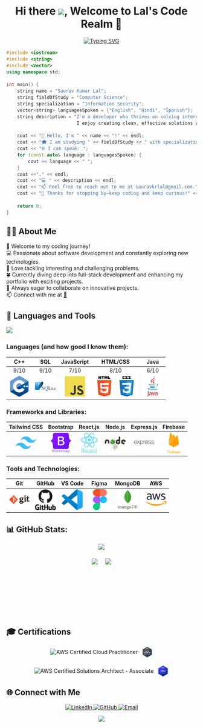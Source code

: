 <h1 align="center"> Hi there <img src="https://raw.githubusercontent.com/MartinHeinz/MartinHeinz/master/wave.gif" width="25px">, Welcome to Lal's Code Realm 💙 </h1>

<div align="center">

[![Typing SVG](https://readme-typing-svg.herokuapp.com?&color=2484FF&size=32&lines=Passionate+Developer💙;Innovative+Thinker⭐;Lover+Of+Coding+Problems🎯;Constantly+Learning⚡&font=Pacifico&center=true&height=50&width=600&vCenter=true)](https://github.com/SauravKumarLal)

</div>

```cpp
#include <iostream>
#include <string>
#include <vector>
using namespace std;

int main() {
    string name = "Saurav Kumar Lal";
    string fieldOfStudy = "Computer Science";
    string specialization = "Information Security";
    vector<string> languagesSpoken = {"English", "Hindi", "Spanish"};
    string description = "I'm a developer who thrives on solving interesting problems and exploring data structures.
                          I enjoy creating clean, effective solutions and staying curious about new technologies.";

    cout << "👋 Hello, I'm " << name << "!" << endl;
    cout << "🎓 I am studying " << fieldOfStudy << " with specialization in " << specialization <<"." << endl;
    cout << "🌐 I can speak: ";
    for (const auto& language : languagesSpoken) {
        cout << language << " ";
    }
    cout <<"." << endl;
    cout << "💻 " << description << endl;
    cout << "📫 Feel free to reach out to me at sauravkrlal@gmail.com." << endl;
    cout << "🚀 Thanks for stopping by—keep coding and keep curious!" << endl;

    return 0;
}

```

## 🙋‍♂️ About Me
🌟 Welcome to my coding journey!  
💻 Passionate about software development and constantly exploring new technologies.  
🎯 Love tackling interesting and challenging problems.  
🍀 Currently diving deep into full-stack development and enhancing my portfolio with exciting projects.  
💞️ Always eager to collaborate on innovative projects.  
📫 Connect with me at **[📧](mailto:sauravkrlal@gmail.com)**


## 🚀 Languages and Tools
<img src="https://media2.giphy.com/media/QssGEmpkyEOhBCb7e1/giphy.gif?cid=ecf05e47a0n3gi1bfqntqmob8g9aid1oyj2wr3ds3mg700bl&rid=giphy.gif" width=20>

### Languages (and how good I know them):
| C++ | SQL | JavaScript | HTML/CSS | Java |
|:-:|:-:|:-:|:-:|:-:|
| 9/10 | 9/10 | 7/10 | 8/10 | 6/10 |
| <img src="https://github.com/devicons/devicon/blob/master/icons/cplusplus/cplusplus-original.svg" title="C"  alt="C" width="55" height="55"/> | <img src="https://github.com/devicons/devicon/blob/master/icons/sqlite/sqlite-original-wordmark.svg" title="SQL"  alt="SQL" width="55" height="55"/> | <img src="https://github.com/devicons/devicon/blob/master/icons/javascript/javascript-original.svg" title="JavaScript" alt="JavaScript" width="55" height="55"/> | <img src="https://github.com/devicons/devicon/blob/master/icons/html5/html5-original-wordmark.svg" title="HTML" alt="HTML" width="55" height="55"/> <img src="https://github.com/devicons/devicon/blob/master/icons/css3/css3-original-wordmark.svg" title="CSS" alt="CSS" width="55" height="55"/> | <img src="https://github.com/devicons/devicon/blob/master/icons/java/java-original-wordmark.svg" title="Java" alt="Java" width="55" height="55"/> |


### Frameworks and Libraries:
| Tailwind CSS | Bootstrap | React.js | Node.js | Express.js | Firebase |
|:-:|:-:|:-:|:-:|:-:|:-:|
| <img src="https://github.com/devicons/devicon/blob/master/icons/tailwindcss/tailwindcss-original.svg" title="Tailwind CSS" alt="Tailwind CSS" width="55" height="55"/> | <img src="https://github.com/devicons/devicon/blob/master/icons/bootstrap/bootstrap-original-wordmark.svg" title="Bootstrap" alt="Bootstrap" width="55" height="55"/> | <img src="https://github.com/devicons/devicon/blob/master/icons/react/react-original-wordmark.svg" title="React.js" alt="React.js" width="55" height="55"/> | <img src="https://github.com/devicons/devicon/blob/master/icons/nodejs/nodejs-original-wordmark.svg" title="Node.js" alt="Node.js" width="55" height="55"/> | <img src="https://github.com/devicons/devicon/blob/master/icons/express/express-original-wordmark.svg" title="Express.js" alt="Express.js" width="55" height="55"/> | <img src="https://github.com/devicons/devicon/blob/master/icons/firebase/firebase-plain-wordmark.svg" title="Firebase" alt="Firebase" width="55" height="55"/> |

### Tools and Technologies:
| Git | GitHub | VS Code | Figma | MongoDB | AWS | 
|:-:|:-:|:-:|:-:|:-:|:-:|
| <img src="https://github.com/devicons/devicon/blob/master/icons/git/git-original-wordmark.svg" title="Git" alt="Git" width="55" height="55"/> | <img src="https://github.com/devicons/devicon/blob/master/icons/github/github-original-wordmark.svg" title="GitHub" alt="GitHub" width="55" height="55"/> | <img src="https://github.com/devicons/devicon/blob/master/icons/vscode/vscode-original.svg" title="VS Code" alt="VS Code" width="55" height="55"/> | <img src="https://github.com/devicons/devicon/blob/master/icons/figma/figma-original.svg" title="Figma" alt="Figma" width="55" height="55"/> | <img src="https://github.com/devicons/devicon/blob/master/icons/mongodb/mongodb-original-wordmark.svg" title="MongoDB" alt="MongoDB" width="55" height="55"/> | <img src="https://github.com/devicons/devicon/blob/master/icons/amazonwebservices/amazonwebservices-original-wordmark.svg" title="AWS" alt="AWS" width="55" height="55"/> |

## 📊 GitHub Stats:

<div align="center">
    <img height="175px" src="https://github-readme-stats.vercel.app/api?username=SauravKumarLal&theme=dark&show_icons=true&hide_border=false&count_private=false">
</div>

<div align="center" style="display: flex; justify-content: center; gap: 20px; margin-top: 20px;">
    <img height="150px" src="https://github-readme-streak-stats.herokuapp.com/?user=SauravKumarLal&theme=dark&hide_border=false"> 
    <img height="150px" src="https://github-readme-stats.vercel.app/api/top-langs/?username=SauravKumarLal&theme=dark&show_icons=true&hide_border=false&layout=compact">
</div>

## 🎓 Certifications

<div align="center">
    <div style="display: flex; justify-content: center; align-items: center;">
        <img src="https://img.shields.io/badge/AWS-Certified%20Cloud%20Practitioner-yellow?style=for-the-badge&logo=amazon-aws&logoColor=white" alt="AWS Certified Cloud Practitioner" style="margin-right: 10px;">
        <img src="./assets/CP.png" alt="Custom AWS Logo" style="width: 30px; height: 30px;">
    </div>
    <div style="display: flex; justify-content: center; align-items: center; margin-top: 20px;">
        <img src="https://img.shields.io/badge/AWS-Solutions%20Architect%20Associate-orange?style=for-the-badge&logo=amazon-aws&logoColor=white" alt="AWS Certified Solutions Architect - Associate" style="margin-right: 10px;">
        <img src="./assets/SAA.png" alt="Custom AWS Logo" style="width: 30px; height: 30px;">
    </div>
</div>

## 🌐 Connect with Me

<div align="center">
  <a href="https://linkedin.com/in/sauravkrlal/">
    <img src="https://img.icons8.com/color/48/000000/linkedin.png" alt="LinkedIn"/>
  </a>
  <a href="https://github.com/SauravKumarLal">
    <img src="https://img.icons8.com/ios-glyphs/48/000000/github.png" alt="GitHub"/>
  </a>
  <a href="mailto:sauravkrlal@gmail.com">
    <img src="https://img.icons8.com/?size=40&id=P7UIlhbpWzZm&format=png&color=000000" alt="Email"/>
  </a>
</div>

<p align="center">
  <img src="https://capsule-render.vercel.app/api?type=waving&color=gradient&height=60&section=footer"/>
</p>
